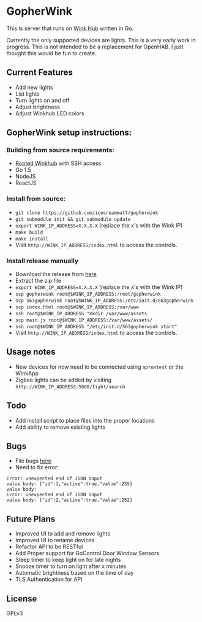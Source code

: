 # GopherWink

This is server that runs on [Wink Hub](http://www.wink.com/products/wink-hub/) written in Go.  

Currently the only supported devices are lights. This is a very early work in progress. This is not intended to be a replacement for OpenHAB. I just thought this would be fun to create.

## Current Features
* Add new lights
* List lights
* Turn lights on and off
* Adjust brightness
* Adjust Winkhub LED colors

## GopherWink setup instructions:

### Building from source requirements:

* [Rooted Winkhub](http://localhost:1313/post/hacking-the-winkhub-part-1/) with SSH access
* Go 1.5
* NodeJS
* ReactJS

### Install from source:

* `git clone https://github.com/icecreammatt/gopherwink`
* `git submodule init && git submodule update`
* `export WINK_IP_ADDRESS=X.X.X.X` (replace the x's with the Wink IP)
* `make build`
* `make install`
* Visit `http://WINK_IP_ADDRESS/index.html` to access the controls.

### Install release manually

* Download the release from [here](https://github.com/icecreammatt/gopherwink/releases)
* Extract the zip file
* `export WINK_IP_ADDRESS=X.X.X.X` (replace the x's with the Wink IP)
* `scp gopherwink root@$WINK_IP_ADDRESS:/root/gopherwink`
* `scp S63gopherwink root@$WINK_IP_ADDRESS:/etc/init.d/S63gopherwink`
* `scp index.html root@$WINK_IP_ADDRESS:/var/www`
* `ssh root@$WINK_IP_ADDRESS "mkdir /var/www/assets`
* `scp main.js root@$WINK_IP_ADDRESS:/var/www/assets/`
* `ssh root@$WINK_IP_ADDRESS "/etc/init.d/S63gopherwink start"`
* Visit `http://WINK_IP_ADDRESS/index.html` to access the controls.

## Usage notes
* New devices for now need to be connected using `aprontest` or the WinkApp
* Zigbee lights can be added by visiting `http://WINK_IP_ADDRESS:5000/light/search`

## Todo
* Add install script to place files into the proper locations
* Add ability to remove existing lights

## Bugs
* File bugs [here](https://github.com/icecreammatt/gopherwink/issues)
* Need to fix error:

```
Error: unexpected end of JSON input
value body: {"id":1,"active":true,"value":255}
value body:
Error: unexpected end of JSON input
value body: {"id":2,"active":true,"value":252}
```

## Future Plans
* Improved UI to add and remove lights
* Improved UI to rename devices
* Refactor API to be RESTful
* Add Proper support for GoControl Door Window Sensors
* Sleep timer to keep light on for late nights
* Snooze timer to turn on light after x minutes
* Automatic brightness based on the time of day
* TLS Authentication for API

## License

GPLv3
